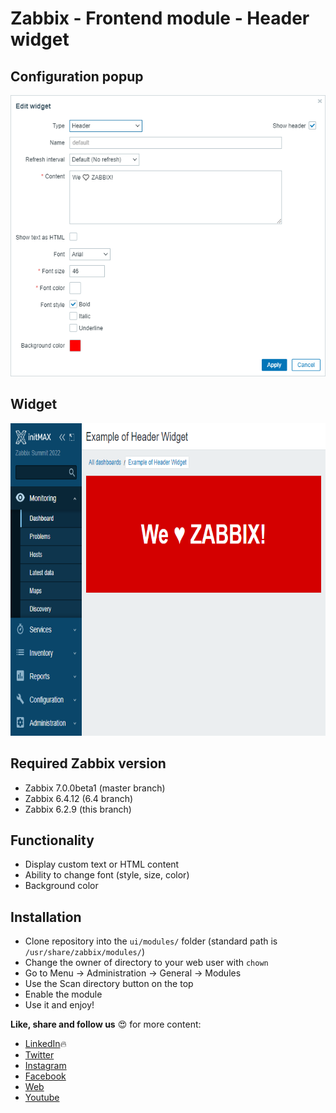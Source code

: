 # Zabbix - Frontend module - Header widget

## Configuration popup

<img src="img/header-widget-configuration-popup.png" width="525" height="450" />

## Widget

<img src="img/header-widget-example.png" width="700" height="500" />

## Required Zabbix version

 - Zabbix 7.0.0beta1 (master branch)
 - Zabbix 6.4.12 (6.4 branch)
 - Zabbix 6.2.9 (this branch)

## Functionality

 - Display custom text or HTML content
 - Ability to change font (style, size, color)
 - Background color

## Installation

- Clone repository into the `ui/modules/` folder (standard path is `/usr/share/zabbix/modules/`)
- Change the owner of directory to your web user with `chown`
- Go to Menu -> Administration -> General -> Modules
- Use the Scan directory button on the top
- Enable the module
- Use it and enjoy!

**Like, share and follow us** 😍 for more content:  
- [LinkedIn](https://www.linkedin.com/company/initmax/)🔥
- [Twitter](https://twitter.com/initmax)
- [Instagram](https://www.instagram.com/initmax/)
- [Facebook](https://www.facebook.com/initmax)
- [Web](https://www.initmax.cz/) 
- [Youtube](https://www.youtube.com/@initmax1) 
